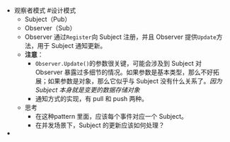 - 观察者模式 #设计模式
	- Subject（Pub）
	- Observer（Sub）
	- Observer 通过`Register`向 Subject 注册，并且 Observer 提供`Update`方法，用于 Subject 通知更新。
	- **注意**：
		- `Observer.Update()`的参数很关键，可能会涉及到 Subject 对 Observer 暴露过多细节的情况。如果参数是基本类型，那么不好拓展；如果参数是对象，那么它似乎与 Subject 没有什么关系了。*因为 Subject 本身就是变更的数据存储对象*
		- 通知方式的实现，有 pull 和 push 两种。
	- 思考
		- 在这种pattern 里面，应该每个事件对应一个 Subject。
		- 在并发场景下，Subject 的更新应该如何处理？
-